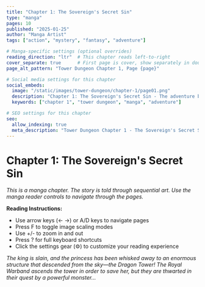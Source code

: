 ```yaml
---
title: "Chapter 1: The Sovereign's Secret Sin"
type: "manga"
pages: 10
published: "2025-01-25"
author: "Manga Artist"
tags: ["action", "mystery", "fantasy", "adventure"]

# Manga-specific settings (optional overrides)
reading_direction: "ltr"  # This chapter reads left-to-right
cover_separate: true      # First page is cover, show separately in double mode
page_alt_pattern: "Tower Dungeon Chapter 1, Page {page}"

# Social media settings for this chapter
social_embeds:
  image: "/static/images/tower-dungeon/chapter-1/page01.png"
  description: "Chapter 1: The Sovereign's Secret Sin - The adventure begins!"
  keywords: ["chapter 1", "tower dungeon", "manga", "adventure"]

# SEO settings for this chapter
seo:
  allow_indexing: true
  meta_description: "Tower Dungeon Chapter 1 - The Sovereign's Secret Sin. Read the thrilling manga adventure!"
---
```


# Chapter 1: The Sovereign's Secret Sin

*This is a manga chapter. The story is told through sequential art. Use the manga reader controls to navigate through the pages.*

**Reading Instructions:**
- Use arrow keys (← →) or A/D keys to navigate pages
- Press F to toggle image scaling modes
- Use +/- to zoom in and out
- Press ? for full keyboard shortcuts
- Click the settings gear (⚙️) to customize your reading experience

*The king is slain, and the princess has been whisked away to an enormous structure that descended from the sky—the Dragon Tower! The Royal Warband ascends the tower in order to save her, but they are thwarted in their quest by a powerful monster...*